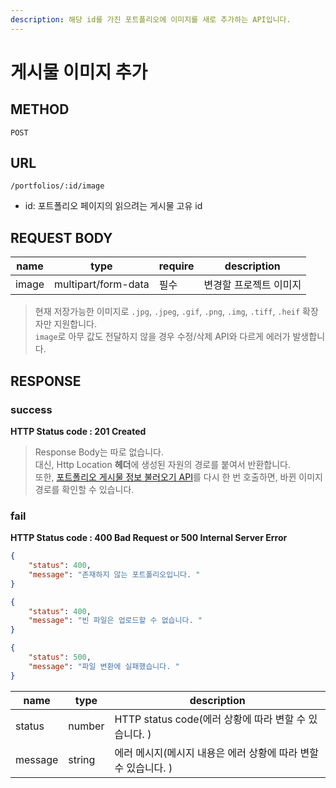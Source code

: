 ```yaml
---
description: 해당 id를 가진 포트폴리오에 이미지를 새로 추가하는 API입니다. 
---
```


# 게시물 이미지 추가

## METHOD

```text
POST
```

## URL

```text
/portfolios/:id/image
```

* id: 포트폴리오 페이지의 읽으려는 게시물 고유 id

## REQUEST BODY

|name|type|require|description
|---|---|---|---|
|image|multipart/form-data|필수|변경할 프로젝트 이미지|
> 현재 저장가능한 이미지로 `.jpg`, `.jpeg`, `.gif`, `.png`, `.img`, `.tiff`, `.heif` 확장자만 지원합니다.  
> `image`로 아무 값도 전달하지 않을 경우 수정/삭제 API와 다르게 에러가 발생합니다. 

## RESPONSE
### success
**HTTP Status code : 201 Created**
> Response Body는 따로 없습니다.  
> 대신, Http Location **헤더**에 생성된 자원의 경로를 붙여서 반환합니다.  
> 또한, [포트폴리오 게시물 정보 불러오기 API](./get.md)를 다시 한 번 호출하면, 바뀐 이미지 경로를 확인할 수 있습니다.

### fail
**HTTP Status code : 400 Bad Request or 500 Internal Server Error**

```json
{
    "status": 400,
    "message": "존재하지 않는 포트폴리오입니다. "
}
```

```json
{
    "status": 400,
    "message": "빈 파일은 업로드할 수 없습니다. "
}
```

```json
{
    "status": 500,
    "message": "파일 변환에 실패했습니다. "
}
```

|name|type|description|
|---|---|---|
|status|number|HTTP status code(에러 상황에 따라 변할 수 있습니다. )|
|message|string|에러 메시지(메시지 내용은 에러 상황에 따라 변할 수 있습니다. )|
